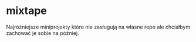 # mixtape
Najróżniejsze miniprojekty które nie zasługują na własne repo ale chciałbym zachować je 
sobie na później.

